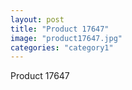 ```yaml
---
layout: post
title: "Product 17647"
image: "product17647.jpg"
categories: "category1"
---
```

Product 17647
